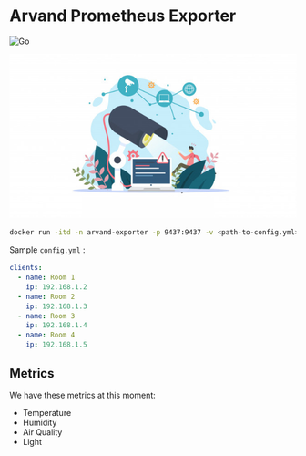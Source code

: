 # Arvand Prometheus Exporter

![Go](https://github.com/Arvand-IOT/Prometheus-Exporter/workflows/Go/badge.svg)

![banner](banner.jpg)

```bash
docker run -itd -n arvand-exporter -p 9437:9437 -v <path-to-config.yml>:/app/config.yml -e CONFIG_FILE="/app/config.yml" hatamiarash7/arvand-exporter:1.2.0
```

Sample `config.yml` :

```yml
clients:
  - name: Room 1
    ip: 192.168.1.2
  - name: Room 2
    ip: 192.168.1.3
  - name: Room 3
    ip: 192.168.1.4
  - name: Room 4
    ip: 192.168.1.5
```

## Metrics

We have these metrics at this moment:

- Temperature
- Humidity
- Air Quality
- Light
